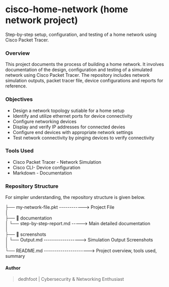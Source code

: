# cisco-home-network (home network project)
Step-by-step setup, configuration, and testing of a home network using Cisco Packet Tracer.

### Overview
This project documents the process of building a home network. It involves documentation of the design, configuration and testing of a simulated network using Cisco Packet Tracer.
The repository includes network simulation outputs, packet tracer file, device configurations and reports for reference.

### Objectives
- Design a network topology sutiable for a home setup
- Identify and utilize ethernet ports for device connectivity
- Configure networking devices
- Display and verify IP addresses for connected devies
- Configure end devices with appropriate network settings
- Test network connectivity by pinging devices to verify connectivity

### Tools Used
- Cisco Packet Tracer - Network Simulation
- Cisco CLI- Device configuration
- Markdown - Documentation

### Repository Structure
For simpler understanding, the repository structure is given below.

  ├── my-network-file.pkt ------------> Project File       
  │  
  ├── 📁 documentation    
  │   └── step-by-step-report.md -----> Main detailed documentation    
  │     
  ├── 📁 screenshots   
  │   └── Output.md ------------------> Simulation Output Screenshots   
  │  
  └── README.md ----------------------> Project overview, tools used, summary

#### Author
> dedhfoot
| Cybersecurity & Networking Enthusiast
